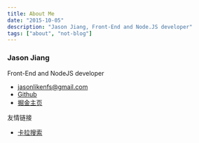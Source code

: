 ```yaml
---
title: About Me
date: "2015-10-05"
description: "Jason Jiang, Front-End and Node.JS developer"
tags: ["about", "not-blog"]
---
```


### Jason Jiang
Front-End and NodeJS developer

- [jasonlikenfs@gmail.com](mailto:jasonlikenfs@gmail.com)
- [Github](https://github.com/JasonBoy)
- [掘金主页](https://juejin.cn/user/3315782798017597/posts)

友情链接

- [卡拉搜索](https://kalasearch.cn)
